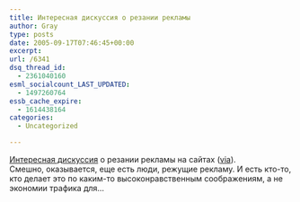 ```yaml
---
title: Интересная дискуссия о резании рекламы
author: Gray
type: posts
date: 2005-09-17T07:46:45+00:00
excerpt:
url: /6341
dsq_thread_id:
  - 2361040160
esml_socialcount_LAST_UPDATED:
  - 1497260764
essb_cache_expire:
  - 1614438164
categories:
  - Uncategorized

---
```








<a href="http://www.livejournal.com/community/ru_webdev/927893.html" target="_blank">Интересная дискуссия</a> о резании рекламы на сайтах (<a href="http://imfo.ru/archive/2005/09/15/adblock_load_banners" target="_blank">via</a>).  
Смешно, оказывается, еще есть люди, режущие рекламу. И есть кто-то, кто делает это по каким-то высоконравственным соображениям, а не экономии трафика для&#8230;